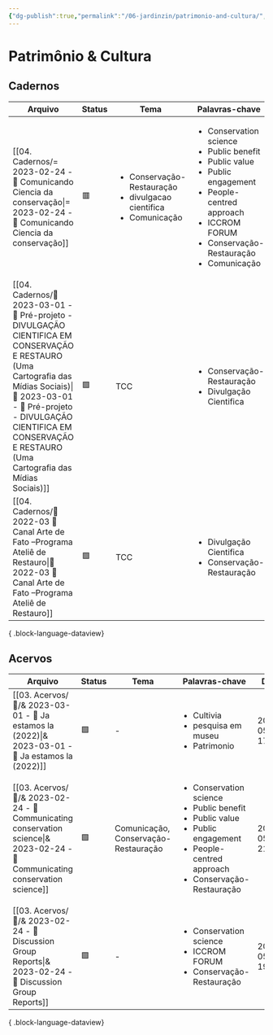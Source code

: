 ```yaml
---
{"dg-publish":true,"permalink":"/06-jardinzin/patrimonio-and-cultura/","created":"2023-05-15 17:01","updated":"2023-05-15 22:09"}
---
```



# Patrimônio & Cultura

## Cadernos

| Arquivo                                                                                                                                                                                                                                                              | Status | Tema                                                                                        | Palavras-chave                                                                                                                                                                                                        | Data             |
| -------------------------------------------------------------------------------------------------------------------------------------------------------------------------------------------------------------------------------------------------------------------- | ------ | ------------------------------------------------------------------------------------------- | --------------------------------------------------------------------------------------------------------------------------------------------------------------------------------------------------------------------- | ---------------- |
| [[04. Cadernos/= 2023-02-24 - 📝️ Comunicando Ciencia da conservação\|= 2023-02-24 - 📝️ Comunicando Ciencia da conservação]]                                                                                                                                     | 🟥     | <ul><li>Conservação-Restauração</li><li>divulgacao cientifica</li><li>Comunicação</li></ul> | <ul><li>Conservation science</li><li>Public benefit</li><li>Public value</li><li>Public engagement</li><li>People-centred approach</li><li>ICCROM FORUM</li><li>Conservação-Restauração</li><li>Comunicação</li></ul> | 2023-05-17 15:07 |
| [[04. Cadernos/🌲️ 2023-03-01 - 📝️ Pré-projeto - DIVULGAÇÃO CIENTIFICA EM CONSERVAÇÃO E RESTAURO (Uma Cartografia das Mídias Sociais)\|🌲️ 2023-03-01 - 📝️ Pré-projeto - DIVULGAÇÃO CIENTIFICA EM CONSERVAÇÃO E RESTAURO (Uma Cartografia das Mídias Sociais)]] | 🟩️    | TCC                                                                                         | <ul><li>Conservação-Restauração</li><li>Divulgação Cientifica</li></ul>                                                                                                                                               | 2023-05-15 17:05 |
| [[04. Cadernos/🌿️ 2022-03 📝️ Canal Arte de Fato –Programa Ateliê de Restauro\|🌿️ 2022-03 📝️ Canal Arte de Fato –Programa Ateliê de Restauro]]                                                                                                                 | 🟩️    | TCC                                                                                         | <ul><li>Divulgação Cientifica</li><li>Conservação-Restauração</li></ul>                                                                                                                                               | 2023-05-15 17:05 |

{ .block-language-dataview}

## Acervos

| Arquivo                                                                                                                             | Status | Tema                                 | Palavras-chave                                                                                                                                                               | Data             |
| ----------------------------------------------------------------------------------------------------------------------------------- | ------ | ------------------------------------ | ---------------------------------------------------------------------------------------------------------------------------------------------------------------------------- | ---------------- |
| [[03. Acervos/📜️/& 2023-03-01 - 📜️ Ja estamos la (2022)\|& 2023-03-01 - 📜️ Ja estamos la (2022)]]                             | 🟩️    | \-                                   | <ul><li>Cultivia</li><li>pesquisa em museu</li><li>Patrimonio</li></ul>                                                                                                      | 2023-05-22 17:10 |
| [[03. Acervos/📜️/& 2023-02-24 - 📜️ Communicating conservation science\|& 2023-02-24 - 📜️ Communicating conservation science]] | 🟩️    | Comunicação, Conservação-Restauração | <ul><li>Conservation science</li><li>Public benefit</li><li>Public value</li><li>Public engagement</li><li>People-centred approach</li><li>Conservação-Restauração</li></ul> | 2023-05-15 21:52 |
| [[03. Acervos/📜️/& 2023-02-24 - 📜️ Discussion Group Reports\|& 2023-02-24 - 📜️ Discussion Group Reports]]                     | 🟩️    | \-                                   | <ul><li>Conservation science</li><li>ICCROM FORUM</li><li>Conservação-Restauração</li></ul>                                                                                  | 2023-05-15 19:35 |

{ .block-language-dataview}